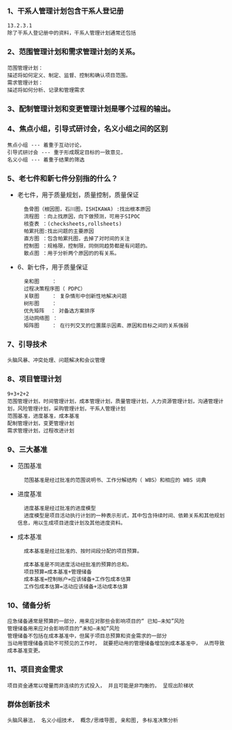 ### 1、干系人管理计划包含干系人登记册
	13.2.3.1
	除了干系人登记册中的资料，干系人管理计划通常还包括

### 2、范围管理计划和需求管理计划的关系。
	范围管理计划：
	描述将如何定义、制定、监督、控制和确认项目范围。
	需求管理计划：
	描述将如何分析、记录和管理需求

### 3、配制管理计划和变更管理计划是哪个过程的输出。


### 4、焦点小组，引导式研讨会，名义小组之间的区别
	焦点小组 --- 着重于互动讨论，
	引导式研讨会 --- 重于形成既定目标的一致意见，
	名义小组 --- 着重于结果的筛选


### 5、老七件和新七件分别指的什么？
* 老七件，用于质量规划，质量控制，质量保证

		鱼骨图（根因图，石川图，ISHIKAWA) :找出根本原因
	    流程图 ：向上找原因，向下做预测，可用于SIPOC
		核查表 ：(checksheets,rollsheets) 
		帕累托图:找出问题的主要原因
		直方图 ：包含帕累托图，去掉了对时间的关注
		控制图 ：规格限，控制限，同侧同趋势都是有问题的。
		散点图 ：用于分析两个原因的的有关系。
* 6、新七件，用于质量保证

		亲和图    ：
		过程决策程序图（ PDPC）
		关联图    ： 复杂情形中创新性地解决问题
		树形图    ：
		优先矩阵  ： 对备选方案排序
		活动网络图 ：
		矩阵图    ： 在行列交叉的位置展示因素、原因和目标之间的关系强弱

### 7、引导技术
	头脑风暴、冲突处理、问题解决和会议管理
### 8、项目管理计划
	9+3+2+2
	范围管理计划，时间管理计划，成本管理计划，质量管理计划，人力资源管理计划，沟通管理计划，风险管理计划，采购管理计划，干系人管理计划
	范围基准，进度基准，成本基准
	配制管理计划，变更管理计划
    需求管理计划，过程改进计划

### 9、三大基准
* 范围基准

		范围基准是经过批准的范围说明书、工作分解结构（ WBS）和相应的 WBS 词典
* 进度基准

		进度基准是经过批准的进度模型
		进度模型是项目活动执行计划的一种表示形式，其中包含持续时间、依赖关系和其他规划信息，用以生成项目进度计划及其他进度资料。
* 成本基准

		成本基准是经过批准的、按时间段分配的项目预算。

        成本基准是不同进度活动经批准的预算的总和。
		项目预算=成本基准+管理储备
		成本基准=控制帐户=应该储备+工作包成本估算
		工作包成本估算=活动应该储备+活动成本估算
### 10、储备分析
	应急储备通常是预算的一部分，用来应对那些会影响项目的“ 已知—未知”风险
	管理储备用来应对会影响项目的“未知—未知”风险
	管理储备不包括在成本基准中，但属于项目总预算和资金需求的一部分
	当动用管理储备资助不可预见的工作时， 就要把动用的管理储备增加到成本基准中， 从而导致成本基准变更。

### 11、项目资金需求
	项目资金通常以增量而非连续的方式投入， 并且可能是非均衡的， 呈现出阶梯状

### 群体创新技术
	头脑风暴法， 名义小组技术， 概念/思维导图, 亲和图, 多标准决策分析
		
